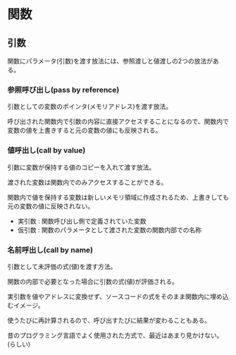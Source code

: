 # 関数

## 引数

関数にパラメータ(引数)を渡す放法には、参照渡しと値渡しの2つの放法がある。


### 参照呼び出し(pass by reference)

引数としての変数のポインタ(メモリアドレス)を渡す放法。

呼び出された関数内で引数の内容に直接アクセスすることになるので、関数内で変数の値を上書きすると元の変数の値にも反映される。

### 値呼出し(call by value)

引数に変数が保持する値のコピーを入れて渡す放法。

渡された変数は関数内でのみアクセスすることができる。

関数内で値を保持する変数は新しいメモリ領域に作成されるため、上書きしても元の変数の値に反映されない。

- 実引数 : 関数呼び出し側で定義されていた変数
- 仮引数 : 関数のパラメータとして渡された変数の関数内部での名称

### 名前呼出し(call by name)

引数として未評価の式(値)を渡す方法。

関数の内部で必要となった場合に引数の式(値)が評価される。

実引数を値やアドレスに変換せず、ソースコードの式をそのまま関数内に埋め込むイメージ。

使うたびに再計算されるので、呼び出すたびに結果が変わることもある。

昔のプログラミング言語でよく使用された方式で、最近はあまり見かけない。(らしい)


